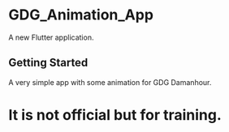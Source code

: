 # GDG_Animation_App

A new Flutter application.

## Getting Started

A very simple app with some animation for GDG Damanhour. 
# It is not official but for training.

